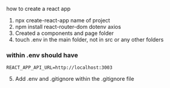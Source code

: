 how to create a react app

1. npx create-react-app name of project
2. npm install react-router-dom dotenv axios
3. Created a components and page folder
4. touch .env in the main folder, not in src or any other folders
### within .env should have 

```
REACT_APP_API_URL=http://localhost:3003
```

5. Add .env and .gitignore within the .gitignore file
